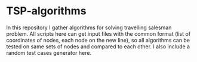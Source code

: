 # TSP-algorithms
In this repository I gather algorithms for solving travelling salesman problem. All scripts here can get input files with the common format (list of coordinates of nodes, each node on the new line), so all algorithms can be tested on same sets of nodes and compared to each other. I also include a random test cases generator here. 
